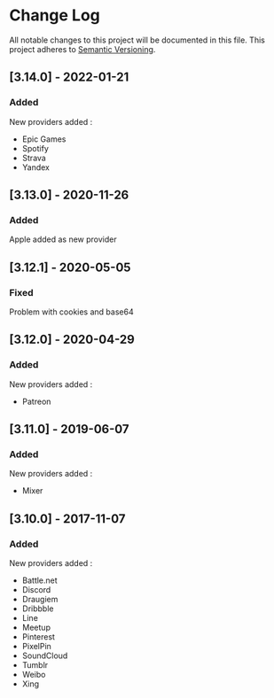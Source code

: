 # Change Log

All notable changes to this project will be documented in this file. This project adheres to [Semantic Versioning](http://semver.org/).

## [3.14.0] - 2022-01-21
### Added
New providers added : 
- Epic Games
- Spotify
- Strava
- Yandex

## [3.13.0] - 2020-11-26
### Added
Apple added as new provider

## [3.12.1] - 2020-05-05
### Fixed
Problem with cookies and base64

## [3.12.0] - 2020-04-29
### Added
New providers added : 
- Patreon

## [3.11.0] - 2019-06-07
### Added
New providers added : 
- Mixer

## [3.10.0] - 2017-11-07
### Added
New providers added : 
- Battle.net
- Discord
- Draugiem
- Dribbble
- Line
- Meetup
- Pinterest
- PixelPin
- SoundCloud
- Tumblr
- Weibo
- Xing